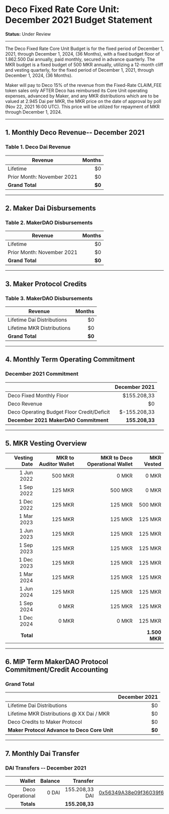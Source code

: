 

# Deco Fixed Rate Core Unit: December 2021 Budget Statement

**Status:** Under Review

---

The Deco Fixed Rate Core Unit Budget is for the fixed period of December 1, 2021, through December 1, 2024, (36 Months), with a fixed budget floor of 1.862.500 Dai annually, paid monthly, secured in advance quarterly. The MKR budget is a fixed budget of 500 MKR annually, utilizing a 12-month cliff and vesting quarterly, for the fixed period of December 1, 2021, through December 1, 2024, (36 Months).

Maker will pay to Deco 15% of the revenue from the Fixed-Rate CLAIM_FEE token sales only AFTER Deco has reimbursed its Core Unit operating expenses, advanced by Maker, and any MKR distributions which are to be valued at 2.945 Dai per MKR, the MKR price on the date of approval by poll (Nov 22, 2021 16:00 UTC). This price will be utilized for repayment of MKR through December 1, 2024.

---

## 1. Monthly Deco Revenue-- December 2021

### Table 1. Deco Dai Revenue

| Revenue | Months |
|-----------------|---------------:|
| Lifetime| $0 |
| Prior Month: November 2021| $0 |
| **Grand Total** | **$0** |

---

## 2. Maker Dai Disbursements

### Table 2. MakerDAO Disbursements

| Revenue | Months |
|-----------------|---------------:|
| Lifetime| $0 |
| Prior Month: November 2021| $0 |
| **Grand Total** | **$0** |

---

## 3. Maker Protocol Credits

### Table 3. MakerDAO Disbursements

| Revenue | Months |
|-----------------|---------------:|
| Lifetime Dai Distributions| $0 |
| Lifetime MKR Distributions| $0 | 
| **Grand Total** | **$0** |

---

## 4. Monthly Term Operating Commitment

### December 2021 Commitment

|  |  December 2021 |
|-----------------|---------------:|
| Deco Fixed Monthly Floor | $155.208,33|
| Deco Revenue | $0|
| Deco Operating Budget Floor Credit/Deficit | $-155.208,33|
| **December 2021 MakerDAO Commitment** | **155.208,33** |

---

## 5. MKR Vesting Overview

| Vesting Date | MKR to Auditor Wallet | MKR to Deco Operational Wallet| MKR Vested |
|----------------------:|-----------------:|-----------:|--------------:|
| 1 Jun 2022 | 500 MKR | 0 MKR | 0 MKR |
| 1 Sep 2022 | 125 MKR | 500 MKR | 0 MKR |
| 1 Dec 2022 | 125 MKR | 125 MKR | 500 MKR |
| 1 Mar 2023 | 125 MKR | 125 MKR | 125 MKR |
| 1 Jun 2023 | 125 MKR | 125 MKR | 125 MKR |
| 1 Sep 2023 | 125 MKR | 125 MKR | 125 MKR |
| 1 Dec 2023 | 125 MKR | 125 MKR | 125 MKR |
| 1 Mar 2024 | 125 MKR | 125 MKR | 125 MKR |
| 1 Jun 2024 | 125 MKR | 125 MKR | 125 MKR |
| 1 Sep 2024 | 0 MKR | 125 MKR | 125 MKR |
| 1 Dec 2024 | 0 MKR | 0 MKR | 125 MKR |
| **Total** | | |**1.500 MKR**|

---

## 6. MIP Term MakerDAO Protocol Commitment/Credit Accounting

### Grand Total

|  |  December 2021 |
|-----------------|---------------:|
| Lifetime Dai Distributions | $0|
| Lifetime MKR Distributions @  XX Dai / MKR | $0|
| Deco Credits to Maker Protocol | $0|
| **Maker Protocol Advance to Deco Core Unit** | **$0** |


---

## 7. Monthly Dai Transfer

### DAI Transfers -- December 2021

| Wallet | Balance | Transfer | Multi-sig Address |
|-------------------:|-----------------:|----------------:|-----------------:|
| Deco Operational| 0 DAI | 155.208,33 DAI | [0x56349A38e09f36039f6AF77309690d217Beaf0bF]( https://gnosis-safe.io/app/eth:0x56349A38e09f36039f6AF77309690d217Beaf0bF/balances) |
| **Totals** | | **155.208,33** | |

